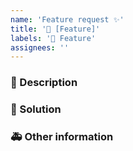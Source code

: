 ```yaml
---
name: 'Feature request ✨'
title: '👑 [Feature]'
labels: '👑 Feature'
assignees: ''
---
```


### 🥰 Description

<!--
description
-->

### 🧐 Solution

<!--
Solution
-->

### 🚑 Other information

<!--
Other information
-->
